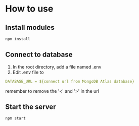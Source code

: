 # How to use

## Install modules

```bash
npm install
```

## Connect to database

1. In the root directory, add a file named .env
2. Edit .env file to 

```YAML
DATABASE_URL = ${connect url from MongoDB Atlas database}
```

remember to remove the '<' and '>' in the url

## Start the server

```bash
npm start
```
